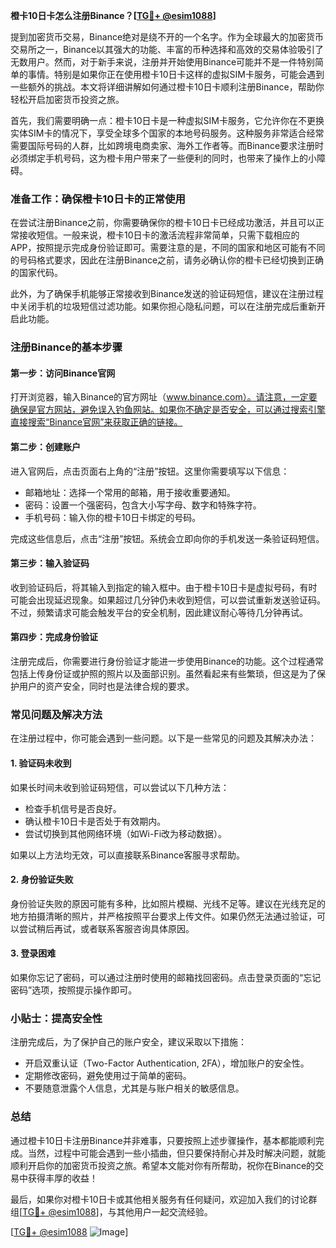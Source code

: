 **橙卡10日卡怎么注册Binance？[[TG💪+ @esim1088](https://t.me/s/esim1088)]**

提到加密货币交易，Binance绝对是绕不开的一个名字。作为全球最大的加密货币交易所之一，Binance以其强大的功能、丰富的币种选择和高效的交易体验吸引了无数用户。然而，对于新手来说，注册并开始使用Binance可能并不是一件特别简单的事情。特别是如果你正在使用橙卡10日卡这样的虚拟SIM卡服务，可能会遇到一些额外的挑战。本文将详细讲解如何通过橙卡10日卡顺利注册Binance，帮助你轻松开启加密货币投资之旅。

首先，我们需要明确一点：橙卡10日卡是一种虚拟SIM卡服务，它允许你在不更换实体SIM卡的情况下，享受全球多个国家的本地号码服务。这种服务非常适合经常需要国际号码的人群，比如跨境电商卖家、海外工作者等。而Binance要求注册时必须绑定手机号码，这为橙卡用户带来了一些便利的同时，也带来了操作上的小障碍。

### **准备工作：确保橙卡10日卡的正常使用**

在尝试注册Binance之前，你需要确保你的橙卡10日卡已经成功激活，并且可以正常接收短信。一般来说，橙卡10日卡的激活流程非常简单，只需下载相应的APP，按照提示完成身份验证即可。需要注意的是，不同的国家和地区可能有不同的号码格式要求，因此在注册Binance之前，请务必确认你的橙卡已经切换到正确的国家代码。

此外，为了确保手机能够正常接收到Binance发送的验证码短信，建议在注册过程中关闭手机的垃圾短信过滤功能。如果你担心隐私问题，可以在注册完成后重新开启此功能。

### **注册Binance的基本步骤**

#### **第一步：访问Binance官网**

打开浏览器，输入Binance的官方网址（www.binance.com）。请注意，一定要确保是官方网站，避免误入钓鱼网站。如果你不确定是否安全，可以通过搜索引擎直接搜索“Binance官网”来获取正确的链接。

#### **第二步：创建账户**

进入官网后，点击页面右上角的“注册”按钮。这里你需要填写以下信息：

- 邮箱地址：选择一个常用的邮箱，用于接收重要通知。
- 密码：设置一个强密码，包含大小写字母、数字和特殊字符。
- 手机号码：输入你的橙卡10日卡绑定的号码。
  
完成这些信息后，点击“注册”按钮。系统会立即向你的手机发送一条验证码短信。

#### **第三步：输入验证码**

收到验证码后，将其输入到指定的输入框中。由于橙卡10日卡是虚拟号码，有时可能会出现延迟现象。如果超过几分钟仍未收到短信，可以尝试重新发送验证码。不过，频繁请求可能会触发平台的安全机制，因此建议耐心等待几分钟再试。

#### **第四步：完成身份验证**

注册完成后，你需要进行身份验证才能进一步使用Binance的功能。这个过程通常包括上传身份证或护照的照片以及面部识别。虽然看起来有些繁琐，但这是为了保护用户的资产安全，同时也是法律合规的要求。

### **常见问题及解决方法**

在注册过程中，你可能会遇到一些问题。以下是一些常见的问题及其解决办法：

#### **1. 验证码未收到**

如果长时间未收到验证码短信，可以尝试以下几种方法：
- 检查手机信号是否良好。
- 确认橙卡10日卡是否处于有效期内。
- 尝试切换到其他网络环境（如Wi-Fi改为移动数据）。

如果以上方法均无效，可以直接联系Binance客服寻求帮助。

#### **2. 身份验证失败**

身份验证失败的原因可能有多种，比如照片模糊、光线不足等。建议在光线充足的地方拍摄清晰的照片，并严格按照平台要求上传文件。如果仍然无法通过验证，可以尝试稍后再试，或者联系客服咨询具体原因。

#### **3. 登录困难**

如果你忘记了密码，可以通过注册时使用的邮箱找回密码。点击登录页面的“忘记密码”选项，按照提示操作即可。

### **小贴士：提高安全性**

注册完成后，为了保护自己的账户安全，建议采取以下措施：

- 开启双重认证（Two-Factor Authentication, 2FA），增加账户的安全性。
- 定期修改密码，避免使用过于简单的密码。
- 不要随意泄露个人信息，尤其是与账户相关的敏感信息。

### **总结**

通过橙卡10日卡注册Binance并非难事，只要按照上述步骤操作，基本都能顺利完成。当然，过程中可能会遇到一些小插曲，但只要保持耐心并及时解决问题，就能顺利开启你的加密货币投资之旅。希望本文能对你有所帮助，祝你在Binance的交易中获得丰厚的收益！

最后，如果你对橙卡10日卡或其他相关服务有任何疑问，欢迎加入我们的讨论群组[[TG💪+ @esim1088](https://t.me/s/esim1088)]，与其他用户一起交流经验。

[[TG💪+ @esim1088](https://t.me/s/esim1088) ![Image](https://i.postimg.cc/4NQfJmqS/Snipaste-2025-05-13-00-14-12.png)]
